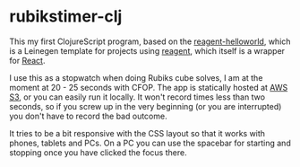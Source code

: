 # rubikstimer-clj

This my first ClojureScript program, based on the [reagent-helloworld](https://github.com/reagent-project/reagent-template), which is a Leinegen template for projects using [reagent](https://github.com/reagent-project/reagent), which itself is a wrapper for [React](https://reactjs.org/).

I use this as a stopwatch when doing Rubiks cube solves, I am at the moment at 20 - 25 seconds with CFOP. The app is statically hosted at [AWS S3](https://s3-eu-west-1.amazonaws.com/nikonyrh-public/misc/rubiktimer-cljs/index.html), or you can easily run it locally. It won't record times less than two seconds, so if you screw up in the very beginning (or you are interrupted) you don't have to record the bad outcome.

It tries to be a bit responsive with the CSS layout so that it works with phones, tablets and PCs. On a PC you can use the spacebar for starting and stopping once you have clicked the focus there.

